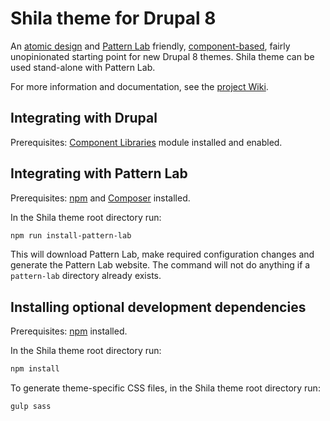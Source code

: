 # Shila theme for Drupal 8

An [atomic design](http://bradfrost.com/blog/post/atomic-web-design/) and [Pattern Lab](http://patternlab.io/) friendly, [component-based](https://github.com/aleksip/component-based-theming), fairly unopinionated starting point for new Drupal 8 themes. Shila theme can be used stand-alone with Pattern Lab.

For more information and documentation, see the [project Wiki](https://github.com/aleksip/shila-drupal-theme/wiki).


## Integrating with Drupal

Prerequisites:  [Component Libraries](https://www.drupal.org/project/components) module installed and enabled.


## Integrating with Pattern Lab

Prerequisites: [npm](https://nodejs.org/) and [Composer](https://getcomposer.org/) installed.

In the Shila theme root directory run:

```sh
npm run install-pattern-lab
```

This will download Pattern Lab, make required configuration changes and generate the Pattern Lab website. The command will not do anything if a `pattern-lab` directory already exists.


## Installing optional development dependencies

Prerequisites: [npm](https://nodejs.org/) installed.

In the Shila theme root directory run:

```sh
npm install
```

To generate theme-specific CSS files, in the Shila theme root directory run:

```sh
gulp sass
```
